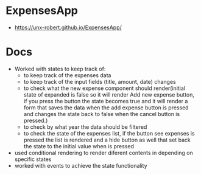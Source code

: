 # ExpensesApp
- https://unx-robert.github.io/ExpensesApp/

# Docs
- Worked with states to keep track of:
  - to keep track of the expenses data
  - to keep track of the input fields (title, amount, date) changes
  - to check what the new expense component should render(initial state of expanded is false so it will render Add new expense button, if you press the button the state becomes true and it will render a form that saves the data when the add expense button is pressed and changes the state back to false when the cancel button is pressed.)
  - to check by what year the data should be filtered
  - to check the state of the expenses list, if the button see expenses is pressed the list is rendered and a hide button as well that set back the state to the initial value when is pressed
- used conditional rendering to render diferent contents in depending on specific states
- worked with events to achieve the state functionality

